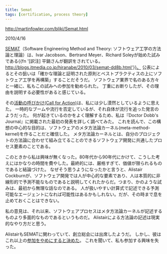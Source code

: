 ```yaml
---
title: Semat
tags: [certification, process theory]
---
```


http://martinfowler.com/bliki/Semat.html

2010/4/16



[SEMAT](http://www.semat.org/)（Software Engineering Method and Theory: ソフトウェア工学の方法論と理論）は、Ivar Jacobson、Bertrand Meyer、Richard Soleyが始めた試みである{{fn '[訳注] 平鍋さんが翻訳をされている。  http://blogs.itmedia.co.jp/hiranabe/2010/03/semat-dd8b.html'}}。
公表によるとその狙いは「確かな理論と証明された原則とベストプラクティスの上にソフトウェア工学を再構築」することだそうだ。
ソフトウェア業界で名のある方々と一緒に、私もこの試みへの参加を勧められた。
丁重にお断りしたが、その理由を説明する必要性があると感じている。



その[活動の呼びかけ(Call for Action)](http://www.semat.org/)は、私には少し漠然としているように思えた。
一時的なブームや流行を否定しているが、それ自体が流行を追った発言のようだった。
何が起きているのかをよく理解するため、私は『Doctor Dobb's Journal』に掲載された最初の発表を詳しく調べてみた。
これを読んで、この構想の中心的な目的は、ソフトウェアのメタ方法論カーネル(meta-method-kernel)を作ることだと確信した。
メタ方法論カーネルとは、自分のプロジェクトの方法論に合わせて組み立てることのできるソフトウェア開発に共通したプロセス要素のことである。



このときから私は興味が無くなった。80年代から90年代にかけて、こうした考えにはかなりの時間を費やした。最終的には、厳格すぎて、価値が限られるものであると結論づけた。
なぜそう思うようになったかと言うと、Alistair Cockburnが、ソフトウェア開発では人が中心的な要素であり、人は本質的に非線形的で予測不能なものであると説明してくれたからだ。つまり、かのような試みは、最初から無理な話なのである。
人が扱いやすい計算式で記述できる予測可能なエージェントになれば可能性はあるかもしれない。だが、その時まで息を止めておくことはできない。



私の意見は、それ以来、ソフトウェアプロセスはメタ方法論カーネルが記述するものより多面的なものであるというものだ。
Alistairによる方法論の記述は現実的なやり方だと思う。



AlistairもSEMATに関わっていて、創立総会には出席したようだ。
しかし、彼はこれ以上の[参加をやめにすると決めた](http://ac.cockburn.us/2987)。
これを聞いて、私も参加する興味を失った。
